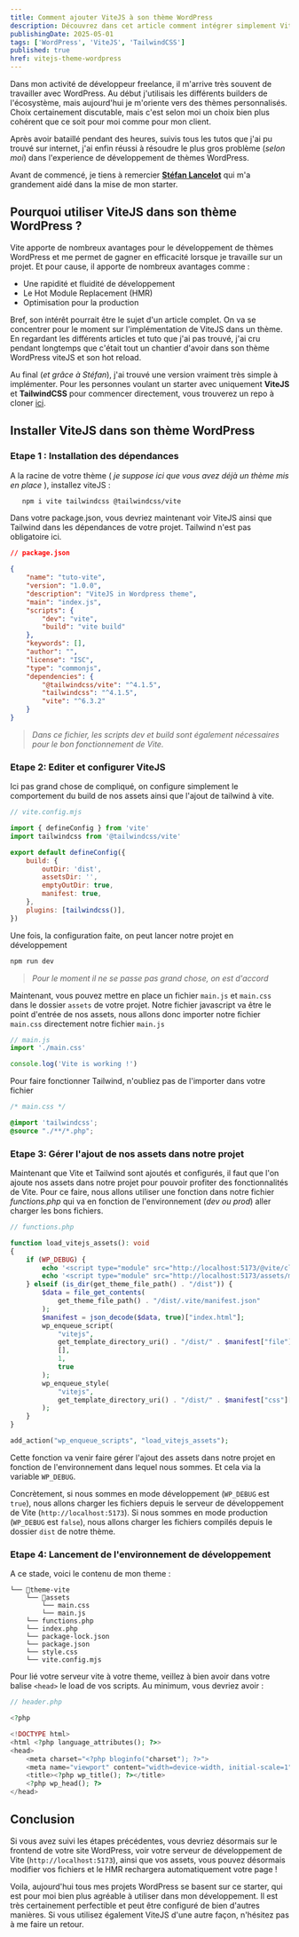 ```yaml
---
title: Comment ajouter ViteJS à son thème WordPress
description: Découvrez dans cet article comment intégrer simplement ViteJS dans un thème WordPress pour améliorer votre workflow de développement.
publishingDate: 2025-05-01
tags: ['WordPress', 'ViteJS', 'TailwindCSS']
published: true
href: vitejs-theme-wordpress
---
```


Dans mon activité de développeur freelance, il m'arrive très souvent de travailler avec WordPress. Au début j'utilisais les différents builders de l'écosystème, mais aujourd'hui je m'oriente vers des thèmes personnalisés. Choix certainement discutable, mais c'est selon moi un choix bien plus cohérent que ce soit pour moi comme pour mon client.

Après avoir bataillé pendant des heures, suivis tous les tutos que j'ai pu trouvé sur internet, j'ai enfin réussi à résoudre le plus gros problème (_selon moi_) dans l'experience de développement de thèmes WordPress.

Avant de commencé, je tiens à remercier **[Stéfan Lancelot](https://github.com/stfnlnc)** qui m'a grandement aidé dans la mise de mon starter.

## Pourquoi utiliser ViteJS dans son thème WordPress ?

Vite apporte de nombreux avantages pour le développement de thèmes WordPress et me permet de gagner en efficacité lorsque je travaille sur un projet. Et pour cause, il apporte de nombreux avantages comme :

- Une rapidité et fluidité de développement
- Le Hot Module Replacement (HMR)
- Optimisation pour la production

Bref, son intérêt pourrait être le sujet d'un article complet. On va se concentrer pour le moment sur l'implémentation de ViteJS dans un thème. En regardant les différents articles et tuto que j'ai pas trouvé, j'ai cru pendant longtemps que c'était tout un chantier d'avoir dans son thème WordPress viteJS et son hot reload.

Au final (_et grâce à Stéfan_), j'ai trouvé une version vraiment très simple à implémenter. Pour les personnes voulant un starter avec uniquement **ViteJS** et **TailwindCSS** pour commencer directement, vous trouverez un repo à cloner [ici](https://github.com/pommito/wp-theme-starter).

## Installer ViteJS dans son thème WordPress

### Etape 1 : Installation des dépendances

A la racine de votre thème ( _je suppose ici que vous avez déjà un thème mis en place_ ), installez viteJS :

```bash
   npm i vite tailwindcss @tailwindcss/vite
```

Dans votre package.json, vous devriez maintenant voir ViteJS ainsi que Tailwind dans les dépendances de votre projet. Tailwind n'est pas obligatoire ici.

```json
// package.json

{
    "name": "tuto-vite",
    "version": "1.0.0",
    "description": "ViteJS in Wordpress theme",
    "main": "index.js",
    "scripts": {
        "dev": "vite",
        "build": "vite build"
    },
    "keywords": [],
    "author": "",
    "license": "ISC",
    "type": "commonjs",
    "dependencies": {
        "@tailwindcss/vite": "^4.1.5",
        "tailwindcss": "^4.1.5",
        "vite": "^6.3.2"
    }
}
```

> _Dans ce fichier, les scripts dev et build sont également nécessaires pour le bon fonctionnement de Vite._

### Etape 2: Editer et configurer ViteJS

Ici pas grand chose de compliqué, on configure simplement le comportement du build de nos assets ainsi que l'ajout de tailwind à vite.

```js
// vite.config.mjs

import { defineConfig } from 'vite'
import tailwindcss from '@tailwindcss/vite'

export default defineConfig({
    build: {
        outDir: 'dist',
        assetsDir: '',
        emptyOutDir: true,
        manifest: true,
    },
    plugins: [tailwindcss()],
})
```

Une fois, la configuration faite, on peut lancer notre projet en développement

```bash
npm run dev
```

> _Pour le moment il ne se passe pas grand chose, on est d'accord_

Maintenant, vous pouvez mettre en place un fichier `main.js` et `main.css` dans le dossier `assets` de votre projet. Notre fichier javascript va être le point d'entrée de nos assets, nous allons donc importer notre fichier `main.css` directement notre fichier `main.js`

```js
// main.js
import './main.css'

console.log('Vite is working !')
```

Pour faire fonctionner Tailwind, n'oubliez pas de l'importer dans votre fichier

```css
/* main.css */

@import 'tailwindcss';
@source "./**/*.php";
```

### Etape 3: Gérer l'ajout de nos assets dans notre projet

Maintenant que Vite et Tailwind sont ajoutés et configurés, il faut que l'on ajoute nos assets dans notre projet pour pouvoir profiter des fonctionnalités de Vite. Pour ce faire, nous allons utiliser une fonction dans notre fichier _functions.php_ qui va en fonction de l'environnement (_dev ou prod_) aller charger les bons fichiers.

```php
// functions.php

function load_vitejs_assets(): void
{
    if (WP_DEBUG) {
        echo '<script type="module" src="http://localhost:5173/@vite/client"></script>';
        echo '<script type="module" src="http://localhost:5173/assets/main.js"></script>';
    } elseif (is_dir(get_theme_file_path() . "/dist")) {
        $data = file_get_contents(
            get_theme_file_path() . "/dist/.vite/manifest.json"
        );
        $manifest = json_decode($data, true)["index.html"];
        wp_enqueue_script(
            "vitejs",
            get_template_directory_uri() . "/dist/" . $manifest["file"],
            [],
            1,
            true
        );
        wp_enqueue_style(
            "vitejs",
            get_template_directory_uri() . "/dist/" . $manifest["css"][0]
        );
    }
}

add_action("wp_enqueue_scripts", "load_vitejs_assets");
```

Cette fonction va venir faire gérer l'ajout des assets dans notre projet en fonction de l'environnement dans lequel nous sommes. Et cela via la variable `WP_DEBUG`.

Concrètement, si nous sommes en mode développement (`WP_DEBUG` est `true`), nous allons charger les fichiers depuis le serveur de développement de Vite (`http://localhost:5173`). Si nous sommes en mode production (`WP_DEBUG` est `false`), nous allons charger les fichiers compilés depuis le dossier `dist` de notre thème.

### Etape 4: Lancement de l'environnement de développement

A ce stade, voici le contenu de mon theme :

```
└── 📁theme-vite
    └── 📁assets
        └── main.css
        └── main.js
    └── functions.php
    └── index.php
    └── package-lock.json
    └── package.json
    └── style.css
    └── vite.config.mjs
```

Pour lié votre serveur vite à votre theme, veillez à bien avoir dans votre balise `<head>` le load de vos scripts. Au minimum, vous devriez avoir :

```php
// header.php

<?php

<!DOCTYPE html>
<html <?php language_attributes(); ?>>
<head>
    <meta charset="<?php bloginfo("charset"); ?>">
    <meta name="viewport" content="width=device-width, initial-scale=1"/>
    <title><?php wp_title(); ?></title>
    <?php wp_head(); ?>
</head>
```

## Conclusion

Si vous avez suivi les étapes précédentes, vous devriez désormais sur le frontend de votre site WordPress, voir votre serveur de développement de Vite (`http://localhost:5173`), ainsi que vos assets, vous pouvez désormais modifier vos fichiers et le HMR rechargera automatiquement votre page !

Voila, aujourd'hui tous mes projets WordPress se basent sur ce starter, qui est pour moi bien plus agréable à utiliser dans mon développement. Il est très certainement perfectible et peut être configuré de bien d'autres manières. Si vous utilisez également ViteJS d'une autre façon, n'hésitez pas à me faire un retour.
